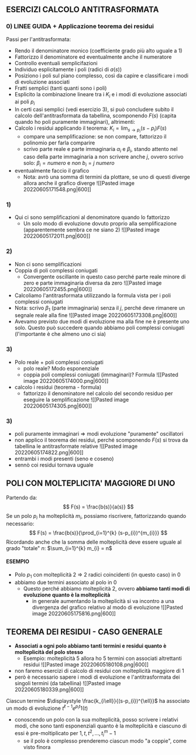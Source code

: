 ## ESERCIZI CALCOLO ANTITRASFORMATA
### 0) LINEE GUIDA + Applicazione teorema dei residui
Passi per l'antitrasformata:
- Rendo il denominatore monico (coefficiente grado più alto uguale a $1$)
- Fattorizzo il denominatore ed eventualmente anche il numeratore
- Controllo eventuali semplicifazioni
- Individuo esplicitamente i poli (radici di $a(s)$)
- Posiziono i poli sul piano complesso, così da capire e classificare i modi di evoluzione associati
- Fratti semplici (tanti quanti sono i poli)
- Esplicito la combinazione lineare tra i $K_{i}$ e i modi di evoluzione associati ai poli $p_{i}$
- In certi casi semplici (vedi esercizio 3), si può concludere subito il calcolo dell'antitrasformata da tabellina, scomponendo $F(s)$ (capita quando ho poli puramente immaginari), altrimenti:
- Calcolo i residui applicando il teorema: $K_{i} = \lim_{s \to p_{i}} (s-p_{i})F(s)$
	- compare una semplificazione: se non compare, fattorizzo il polinomio per farla comparire
	- scrivo parte reale e parte immaginaria $\alpha_{i}$ e $\beta_{i}$, stando attento nel caso della parte immaginaria a non scrivere anche $j$, ovvero scrivo solo: $\beta_{i} = numero$ e *non* $b_{i} = j \ numero$ 
- eventualmente faccio il grafico
	- Nota: avrò una somma di termini da plottare, se uno di questi diverge allora anche il grafico diverge
![[Pasted image 20220605171548.png|600]]


### 1)
- Qui ci sono semplificazioni al denominatore quando lo fattorizzo
	- Un solo modo di evoluzione dovuto proprio alla semplificazione (apparentemente sembra ce ne siano $2$)
![[Pasted image 20220605172011.png|600]]

### 2)
- Non ci sono semplificazioni
- Coppia di poli complessi coniugati
	- Convergente oscillante in questo caso perché parte reale minore di zero e parte immaginaria diversa da zero
![[Pasted image 20220605172455.png|600]]
- Calcoliamo l'antitrasformata utilizzando la formula vista per i poli complessi coniugati
- Nota: scrivo $\beta_1$ (parte immaginaria) senza il $j$, perché deve rimanere un segnale reale alla fine
![[Pasted image 20220605173308.png|600]]
- Avevamo previsto due modi di evoluzione ma alla fine ne è presente uno solo. Questo può succedere quando abbiamo poli complessi coniugati (l'importante è che almeno uno ci sia)

### 3)
- Polo reale + poli complessi coniugati
	- polo reale? Modo esponenziale
	- coppia poli complessi coniugati (immaginari)? Formula
![[Pasted image 20220605174000.png|600]]
- calcolo i residui (teorema - formula)
	- fattorizzo il denominatore nel calcolo del secondo residuo per eseguire la semplificazione
![[Pasted image 20220605174305.png|600]]

### 3)
- poli puramente immaginari $\Rightarrow$ modi evoluzione "puramente" oscillatori
- non applico il teorema dei residui, perché scomponendo $F(s)$ si trova da tabellina le antitrasformate relative
 ![[Pasted image 20220605174822.png|600]]
 - entrambi i modi presenti (seno e coseno)
 - sennò coi residui tornava uguale

## POLI CON MOLTEPLICITA' MAGGIORE DI UNO
Partendo da:
$$
F(s) = \frac{b(s)}{a(s)}
$$
Se un polo $p_{i}$ ha molteplicità $m_{i}$, possiamo riscrivere, fattorizzando quando necessario:
$$
F(s) = \frac{b(s)}{\prod_{i=1}^{k} (s-p_{i})^{m_{i}}}
$$
Ricordando anche che la somma delle molteplicità deve essere uguale al grado "totale" $n$: $\sum_{i=1}^{k} m_{i} = n$

#### ESEMPIO
- Polo $p_{1}$ con molteplicità $2$ $\Rightarrow$ $2$ radici coincidenti (in questo caso) in $0$
- abbiamo due termini associato al polo in $0$
	- Questo perché abbiamo molteplicità $2$, ovvero **abbiamo tanti modi di evoluzione quanto è la molteplicità**
		- in generale aumentando la molteplicità si va incontro a una divergenza del grafico relativo al modo di evoluzione
![[Pasted image 20220605175816.png|600]]

## TEOREMA DEI RESIDUI - CASO GENERALE
- **Associati a ogni polo abbiamo tanti termini e residui quanto è molteplicità del polo stesso**
	- Esempio: molteplicità 5 allora ho 5 termini con associati altrettanti residui
![[Pasted image 20220605180108.png|600]]
- non faremo esercizi di calcolo di residui con molteplicità maggiore di 1
- però è necessario sapere i modi di evoluzione e l'antitrasformata dei singoli termini (da tabellina)
![[Pasted image 20220605180339.png|600]]

Ciascun termine $\displaystyle \frac{k_{i\ell}}{(s-p_{i})^{\ell}}$ ha associato un modo di evoluzione $t^{\ell-1}e^{p_{i}t}1(t)$ 
- conoscendo un polo con la sua molteplicità, posso scrivere i relativi modi, che sono tanti esponenziali quanto è la molteplicità e ciascuno di essi è pre-moltiplicato per $1,t,t^{2},\dots,t^m_{i}-1$ 
	- se il polo è complesso prenderemo ciascun modo "a coppie", come visto finora

